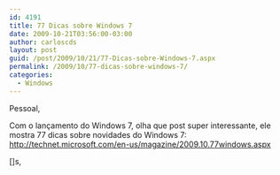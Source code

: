 ```yaml
---
id: 4191
title: 77 Dicas sobre Windows 7
date: 2009-10-21T03:56:00-03:00
author: carloscds
layout: post
guid: /post/2009/10/21/77-Dicas-sobre-Windows-7.aspx
permalink: /2009/10/77-dicas-sobre-windows-7/
categories:
  - Windows
---
```

Pessoal,

Com o lançamento do Windows 7, olha que post super interessante, ele mostra 77 dicas sobre novidades do Windows 7:  
<http://technet.microsoft.com/en-us/magazine/2009.10.77windows.aspx>

[]s,